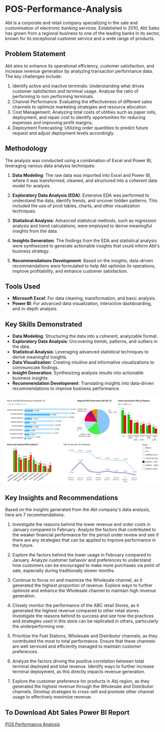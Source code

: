 # POS-Performance-Analysis
Abt is a corporate and retail company specializing in the sale and customisation of electronic banking services. Established in 2010, Abt Sales has grown from a regional business to one of the leading banks in its sector, known for its exceptional customer service and a wide range of products. 

## Problem Statement
Abt aims to enhance its operational efficiency, customer satisfaction, and increase revenue generation by analyzing transaction performance data. The key challenges include:

1. Identify active and inactive terminals: Understanding what drives customer satisfaction and terminal usage. Analyse the ratio of performing to non performing terminals.
2. Channel Performance: Evaluating the effectiveness of different sales channels to optimize marketing strategies and resource allocation.
3. Cost Management: Analyzing total costs of utilities such as paper rolls, deployment, and repair cost to identify opportunities for reducing expenses and improving profit margins.
4. Deployment Forecasting: Utilizing order quantities to predict future request and adjust deployment levels accordingly.

## Methodology
The analysis was conducted using a combination of Excel and Power BI, leveraging various data analysis techniques:

1. **Data Modeling**: The raw data was imported into Excel and Power BI, where it was transformed, cleaned, and structured into a coherent data model for analysis.

2. **Exploratory Data Analysis (EDA)**: Extensive EDA was performed to understand the data, identify trends, and uncover hidden patterns. This included the use of pivot tables, charts, and other visualization techniques.

3. **Statistical Analysis**: Advanced statistical methods, such as regression analysis and trend calculations, were employed to derive meaningful insights from the data.

4. **Insights Generation**: The findings from the EDA and statistical analysis were synthesized to generate actionable insights that could inform Abt's business strategy.

5. **Recommendations Development**: Based on the insights, data-driven recommendations were formulated to help Abt optimize its operations, improve profitability, and enhance customer satisfaction.

## Tools Used
- **Microsoft Excel**: For data cleaning, transformation, and basic analysis.
- **Power BI**: For advanced data visualization, interactive dashboarding, and in-depth analysis.

## Key Skills Demonstrated
- **Data Modeling**: Structuring the data into a coherent, analyzable format.
- **Exploratory Data Analysis**: Uncovering trends, patterns, and outliers in the data.
- **Statistical Analysis**: Leveraging advanced statistical techniques to derive meaningful insights.
- **Data Visualization**: Creating intuitive and informative visualizations to communicate findings.
- **Insight Generation**: Synthesizing analysis results into actionable business insights.
- **Recommendation Development**: Translating insights into data-driven recommendations to improve business performance.

![POS Performance Analysis](https://github.com/danielagbo44/POS-Performance-Metrics-Reports/blob/main/POS%20Performance%20PBI%20Feb%2C23_page-0001.jpg)


## Key Insights and Recommendations

Based on the insights generated from the Abt company's data analysis, here are 7 recommendations:

1. Investigate the reasons behind the lower revenue and order costs in January compared to February. Analyze the factors that contributed to the weaker financial performance for the period under review and see if there are any strategies that can be applied to improve performance in the future.

2. Explore the factors behind the lower usage in February compared to January. Analyze customer behavior and preferences to understand how customers can be encouraged to make more purchases via point of sale, especially during traditionally slower months.

3. Continue to focus on and maximize the Wholesale channel, as it generated the highest proportion of revenue. Explore ways to further optimize and enhance the Wholesale channel to maintain high revenue generation.

4. Closely monitor the performance of the ABC retail Stores, as it generated the highest revenue compared to other retail stores. Investigate the reasons behind its success and see how the practices and strategies used in this store can be replicated in others, particularly the underperforming one.

5. Prioritize the Fuel Stations, Wholesale and Distributor channels, as they contributed the most to total performance. Ensure that these channels are well serviced and efficiently managed to maintain customer preferences.

6. Analyze the factors driving the positive correlation between total terminal deployed and total revenue. Identify ways to further increase terminal deployment, as this directly impacts revenue generation.

7. Explore the customer preference for products in Abj region, as they generated the highest revenue through the Wholesale and Distributor channels. Develop strategies to cross-sell and promote other channel usage to effectively maximize revenue.


## To Download Abt Sales Power BI Report
[POS Performance Analysis](https://drive.google.com/file/d/1iXUwzwJcySbucHYAxngpfNISDkmVK6UQ/view?usp=sharing)

